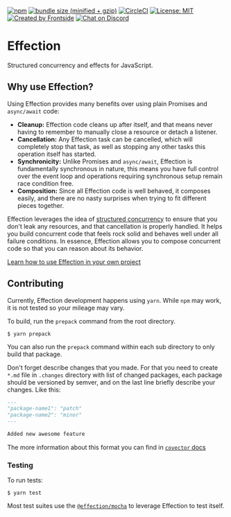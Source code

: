 [![npm](https://img.shields.io/npm/v/effection.svg)](https://www.npmjs.com/package/effection)
[![bundle size (minified + gzip)](https://img.shields.io/bundlephobia/minzip/effection)](https://bundlephobia.com/result?p=effection)
[![CircleCI](https://circleci.com/gh/thefrontside/effection.svg?style=shield)](https://circleci.com/gh/thefrontside/effection)
[![License: MIT](https://img.shields.io/badge/License-MIT-yellow.svg)](https://opensource.org/licenses/MIT)
[![Created by Frontside](https://img.shields.io/badge/created%20by-frontside-26abe8.svg)](https://frontside.com)
[![Chat on Discord](https://img.shields.io/discord/700803887132704931?Label=Discord)](https://discord.gg/Ug5nWH8)

# Effection

Structured concurrency and effects for JavaScript.

## Why use Effection?

Using Effection provides many benefits over using plain Promises and
`async/await` code:

- **Cleanup:** Effection code cleans up after itself, and that means never having
  to remember to manually close a resource or detach a listener.
- **Cancellation:** Any Effection task can be cancelled, which will completely
  stop that task, as well as stopping any other tasks this operation itself has
  started.
- **Synchronicity:** Unlike Promises and `async/await`, Effection is fundamentally
  synchronous in nature, this means you have full control over the event loop
  and operations requiring synchronous setup remain race condition free.
- **Composition:** Since all Effection code is well behaved, it
  composes easily, and there are no nasty surprises when trying to
  fit different pieces together.

Effection leverages the idea of [structured concurrency][structured concurrency]
to ensure that you don't leak any resources, and that cancellation is
properly handled. It helps you build concurrent code that feels rock
solid and behaves well under all failure conditions. In essence,
Effection allows you to compose concurrent code so that you can reason
about its behavior.

[Learn how to use Effection in your own project](https://frontside.com/effection)

## Contributing

Currently, Effection development happens using `yarn`. While `npm` may
work, it is not tested so your mileage may vary.

To build, run the `prepack` command from the root directory.

```text
$ yarn prepack
```

You can also run the `prepack` command within each sub directory to
only build that package.

Don't forget describe changes that you made.
For that you need to create `*.md` file in `.changes` directory with
list of changed packages, each package should be versioned by semver, and
on the last line briefly describe your changes. Like this:

```md
---
"package-name1": "patch"
"package-name2": "minor"
---

Added new awesome feature
```

The more information about this format you can find in [`covector` docs](https://github.com/jbolda/covector/tree/main/packages/covector#applying-changes)

### Testing

To run tests:

```text
$ yarn test
```

Most test suites use the [`@effection/mocha`](packages/mocha) to
leverage Effection to test itself.

[structured concurrency]: https://vorpus.org/blog/notes-on-structured-concurrency-or-go-statement-considered-harmful/
[discord]: https://discord.gg/Ug5nWH8
